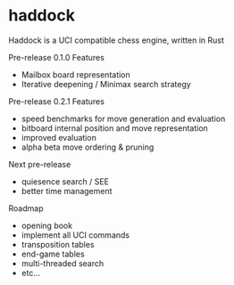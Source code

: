 # haddock
Haddock is a UCI compatible chess engine, written in Rust

Pre-release 0.1.0 Features
 * Mailbox board representation
 * Iterative deepening / Minimax search strategy

Pre-release 0.2.1 Features
* speed benchmarks for move generation and evaluation
* bitboard internal position and move representation
* improved evaluation
* alpha beta move ordering & pruning

Next pre-release
* quiesence search / SEE
* better time management

Roadmap
* opening book
* implement all UCI commands
* transposition tables
* end-game tables
* multi-threaded search
* etc...
